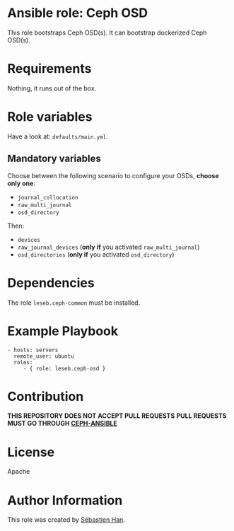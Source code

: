# Ansible role: Ceph OSD

This role bootstraps Ceph OSD(s).
It can bootstrap dockerized Ceph OSD(s).

# Requirements

Nothing, it runs out of the box.

# Role variables

Have a look at: `defaults/main.yml`.

## Mandatory variables

Choose between the following scenario to configure your OSDs, **choose only one**:

* `journal_collocation`
* `raw_multi_journal`
* `osd_directory`

Then:

* `devices`
* `raw_journal_devices` (**only if** you activated `raw_multi_journal`)
* `osd_directories` (**only if** you activated `osd_directory`)

# Dependencies

The role `leseb.ceph-common` must be installed.

# Example Playbook

```
- hosts: servers
  remote_user: ubuntu
  roles:
     - { role: leseb.ceph-osd }
```

# Contribution

**THIS REPOSITORY DOES NOT ACCEPT PULL REQUESTS**
**PULL REQUESTS MUST GO THROUGH [CEPH-ANSIBLE](https://github.com/ceph/ceph-ansible)**

# License

Apache

# Author Information

This role was created by [Sébastien Han](http://sebastien-han.fr/).
